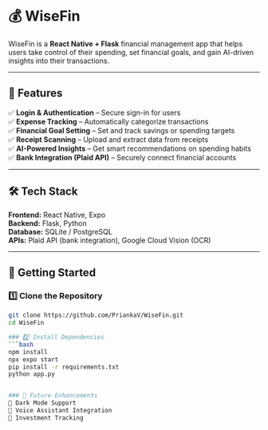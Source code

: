 # 💰 WiseFin  
WiseFin is a **React Native + Flask** financial management app that helps users take control of their spending, set financial goals, and gain AI-driven insights into their transactions.  

---

## 📌 Features  
✅ **Login & Authentication** – Secure sign-in for users  
✅ **Expense Tracking** – Automatically categorize transactions  
✅ **Financial Goal Setting** – Set and track savings or spending targets  
✅ **Receipt Scanning** – Upload and extract data from receipts  
✅ **AI-Powered Insights** – Get smart recommendations on spending habits  
✅ **Bank Integration (Plaid API)** – Securely connect financial accounts  

---

## 🛠 Tech Stack  
**Frontend:** React Native, Expo  
**Backend:** Flask, Python  
**Database:** SQLite / PostgreSQL  
**APIs:** Plaid API (bank integration), Google Cloud Vision (OCR)  

---

## 🚀 Getting Started  

### 1️⃣ Clone the Repository  
```bash
git clone https://github.com/PriankaV/WiseFin.git
cd WiseFin

### 2️⃣ Install Dependencies
```bash
npm install
npx expo start
pip install -r requirements.txt
python app.py


### 📝 Future Enhancements
🔹 Dark Mode Support
🔹 Voice Assistant Integration
🔹 Investment Tracking
